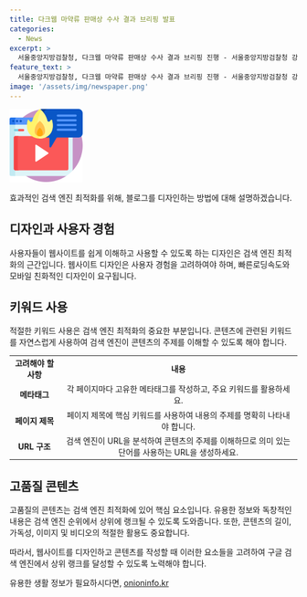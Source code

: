 ```yaml
---
title: 다크웹 마약류 판매상 수사 결과 브리핑 발표
categories:
  - News
excerpt: >
  서울중앙지방검찰청, 다크웹 마약류 판매상 수사 결과 브리핑 진행 - 서울중앙지방검찰청 강력범죄수사부는 서울 서초구에서 다크웹을 통해 마약류를 판매한 사기꾼들을 수사한 결과를 26일에 공개했다. 수사과정에서 사일로신 초콜릿, 대마 등이 확보되었다.
feature_text: >
  서울중앙지방검찰청, 다크웹 마약류 판매상 수사 결과 브리핑 진행 - 서울중앙지방검찰청 강력범죄수사부는 서울 서초구에서 다크웹을 통해 마약류를 판매한 사기꾼들을 수사한 결과를 26일에 공개했다. 수사과정에서 사일로신 초콜릿, 대마 등이 확보되었다.
image: '/assets/img/newspaper.png'
---
```


<p><img src="/assets/img/news.png" alt="rentncar 속보" /></p>

<p>효과적인 검색 엔진 최적화를 위해, 블로그를 디자인하는 방법에 대해 설명하겠습니다. </p>

<h2 data-ke-size="size26">디자인과 사용자 경험</h2>

<p data-ke-size="size16">사용자들이 웹사이트를 쉽게 이해하고 사용할 수 있도록 하는 디자인은 검색 엔진 최적화의 근간입니다. 웹사이트 디자인은 사용자 경험을 고려하여야 하며, 빠른로딩속도와 모바일 친화적인 디자인이 요구됩니다. </p>

<h2 data-ke-size="size26">키워드 사용</h2>

<p data-ke-size="size16">적절한 키워드 사용은 검색 엔진 최적화의 중요한 부분입니다. 콘텐츠에 관련된 키워드를 자연스럽게 사용하여 검색 엔진이 콘텐츠의 주제를 이해할 수 있도록 해야 합니다. </p>

<table>
  <tr>
    <td style="text-align: center; height: 17px;"><b>고려해야 할 사항</b></td>
    <td style="text-align: center; height: 17px;"><b>내용</b></td>
  </tr>
  <tr>
    <td style="text-align: center; height: 17px;"><b>메타태그</b></td>
    <td style="text-align: center; height: 17px;">각 페이지마다 고유한 메타태그를 작성하고, 주요 키워드를 활용하세요. </td>
  </tr>
  <tr>
    <td style="text-align: center; height: 17px;"><b>페이지 제목</b></td>
    <td style="text-align: center; height: 17px;">페이지 제목에 핵심 키워드를 사용하여 내용의 주제를 명확히 나타내야 합니다.</td>
  </tr>
  <tr>
    <td style="text-align: center; height: 17px;"><b>URL 구조</b></td>
    <td style="text-align: center; height: 17px;">검색 엔진이 URL을 분석하여 콘텐츠의 주제를 이해하므로 의미 있는 단어를 사용하는 URL을 생성하세요.</td>
  </tr>
</table>

<h2 data-ke-size="size26">고품질 콘텐츠</h2>

<p data-ke-size="size16">고품질의 콘텐츠는 검색 엔진 최적화에 있어 핵심 요소입니다. 유용한 정보와 독창적인 내용은 검색 엔진 순위에서 상위에 랭크될 수 있도록 도와줍니다. 또한, 콘텐츠의 길이, 가독성, 이미지 및 비디오의 적절한 활용도 중요합니다. </p>

<p data-ke-size="size16">따라서, 웹사이트를 디자인하고 콘텐츠를 작성할 때 이러한 요소들을 고려하여 구글 검색 엔진에서 상위 랭크를 달성할 수 있도록 노력해야 합니다.</p>
유용한 생활 정보가 필요하시다면, <a href="https://onioninfo.kr" rel="dofollow">onioninfo.kr</a>


